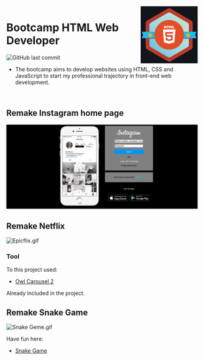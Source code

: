 <img src="icon.png" align="right" />

# Bootcamp HTML Web Developer

![GitHub last commit](https://img.shields.io/github/last-commit/AltherLago/Bootcamp-HTML-Web-Developer)

- The bootcamp aims to develop websites using HTML, CSS and JavaScript to start my professional trajectory in front-end web development. 
<br>

## Remake Instagram home page 

<img title="picture Instagram’s initial page" alt="Instagram´s initial page" src="/instagram-remake/remake.png">

## Remake Netflix

<img title="Epicflix" alt="Epicflix.gif" src="/netflix-remake/Epicflix‑Made-with-FlexClip.gif">

### Tool

To this project used:

- <a href="http://owlcarousel2.github.io/OwlCarousel2/index.html" target="_blank">Owl Carousel 2</a>

Already included in the project.

## Remake Snake Game

<img title="Snake Game" alt="Snake Geme.gif" width="1366" src="/snake-game-remake/snakeGame.gif">

Have fun here:

- <a href="https://alther-snake-game.netlify.app/" target="_blank">Snake Game</a>
